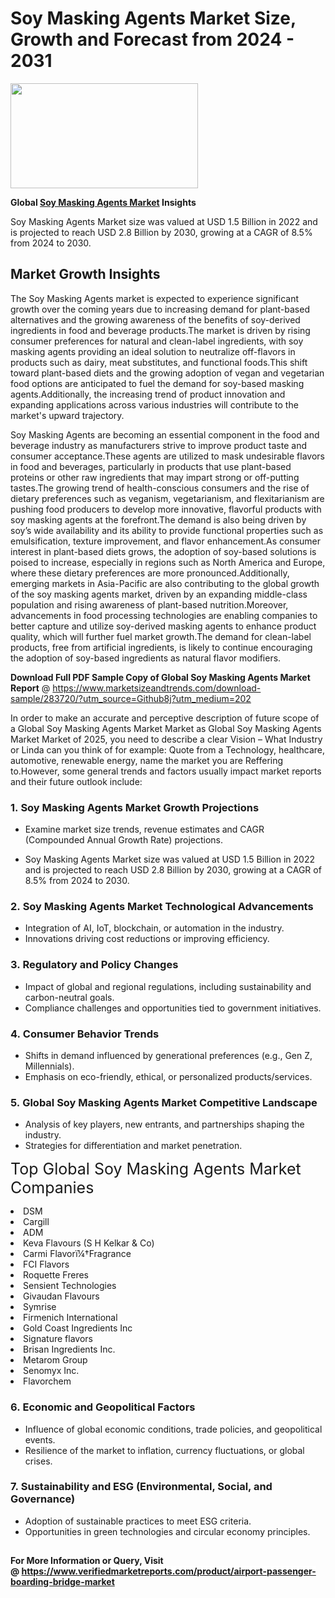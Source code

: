 <H1>Soy Masking Agents Market Size, Growth and Forecast from 2024 - 2031</H1><img class="aligncenter size-medium wp-image-584254" src="https://thirdeyenews.in/wp-content/uploads/2024/09/Global-Market-Research-300x168.jpeg" alt="" width="300" height="168" /><p><strong>Global&nbsp;<a href="https://www.marketsizeandtrends.com/download-sample/283720/?utm_source=Github8j?utm_medium=202">Soy Masking Agents Market</a> Insights</strong></p><p>Soy Masking Agents Market size was valued at USD 1.5 Billion in 2022 and is projected to reach USD 2.8 Billion by 2030, growing at a CAGR of 8.5% from 2024 to 2030.</p><p><h2>Market Growth Insights</h2> <p>The Soy Masking Agents market is expected to experience significant growth over the coming years due to increasing demand for plant-based alternatives and the growing awareness of the benefits of soy-derived ingredients in food and beverage products.The market is driven by rising consumer preferences for natural and clean-label ingredients, with soy masking agents providing an ideal solution to neutralize off-flavors in products such as dairy, meat substitutes, and functional foods.This shift toward plant-based diets and the growing adoption of vegan and vegetarian food options are anticipated to fuel the demand for soy-based masking agents.Additionally, the increasing trend of product innovation and expanding applications across various industries will contribute to the market's upward trajectory.</p> <p>Soy Masking Agents are becoming an essential component in the food and beverage industry as manufacturers strive to improve product taste and consumer acceptance.These agents are utilized to mask undesirable flavors in food and beverages, particularly in products that use plant-based proteins or other raw ingredients that may impart strong or off-putting tastes.The growing trend of health-conscious consumers and the rise of dietary preferences such as veganism, vegetarianism, and flexitarianism are pushing food producers to develop more innovative, flavorful products with soy masking agents at the forefront.The demand is also being driven by soy’s wide availability and its ability to provide functional properties such as emulsification, texture improvement, and flavor enhancement.As consumer interest in plant-based diets grows, the adoption of soy-based solutions is poised to increase, especially in regions such as North America and Europe, where these dietary preferences are more pronounced.Additionally, emerging markets in Asia-Pacific are also contributing to the global growth of the soy masking agents market, driven by an expanding middle-class population and rising awareness of plant-based nutrition.Moreover, advancements in food processing technologies are enabling companies to better capture and utilize soy-derived masking agents to enhance product quality, which will further fuel market growth.The demand for clean-label products, free from artificial ingredients, is likely to continue encouraging the adoption of soy-based ingredients as natural flavor modifiers.</p> <p><span class=""><strong>Download Full PDF Sample Copy of Global Soy Masking Agents Market Report</strong> @ <a href="https://www.marketsizeandtrends.com/download-sample/283720/?utm_source=Github8j?utm_medium=202" target="_blank">https://www.marketsizeandtrends.com/download-sample/283720/?utm_source=Github8j?utm_medium=202</a></span></p><p>In order to make an accurate and perceptive description of future scope of a Global&nbsp;Soy Masking Agents Market Market as Global&nbsp;Soy Masking Agents Market Market of 2025, you need to describe a clear Vision &ndash; What Industry or Linda can you think of for example: Quote from a Technology, healthcare, automotive, renewable energy, name the market you are Reffering to.However, some general trends and factors usually impact market reports and their future outlook include:</p><h3>1.&nbsp;<strong>Soy Masking Agents Market Growth Projections</strong></h3><ul><li>Examine market size trends, revenue estimates and CAGR (Compounded Annual Growth Rate) projections.</li><li><p>Soy Masking Agents Market size was valued at USD 1.5 Billion in 2022 and is projected to reach USD 2.8 Billion by 2030, growing at a CAGR of 8.5% from 2024 to 2030.</p></li></ul><h3>2.&nbsp;<strong>Soy Masking Agents Market Technological Advancements</strong></h3><ul><li>Integration of AI, IoT, blockchain, or automation in the industry.</li><li>Innovations driving cost reductions or improving efficiency.</li></ul><h3>3.&nbsp;<strong>Regulatory and Policy Changes</strong></h3><ul><li>Impact of global and regional regulations, including sustainability and carbon-neutral goals.</li><li>Compliance challenges and opportunities tied to government initiatives.</li></ul><h3>4.&nbsp;<strong>Consumer Behavior Trends</strong></h3><ul><li>Shifts in demand influenced by generational preferences (e.g., Gen Z, Millennials).</li><li>Emphasis on eco-friendly, ethical, or personalized products/services.</li></ul><h3>5.&nbsp;<strong>Global Soy Masking Agents Market Competitive Landscape</strong></h3><ul><li>Analysis of key players, new entrants, and partnerships shaping the industry.</li><li>Strategies for differentiation and market penetration.</li></ul><p data-pm-slice="1 1 []"><span style="color: inherit; font-family: inherit; font-size: 25px;">Top Global Soy Masking Agents Market Companies</span></p><div class="" data-test-id=""><p><li>DSM</li><li> Cargill</li><li> ADM</li><li> Keva Flavours (S H Kelkar & Co)</li><li> Carmi Flavorï¼†Fragrance</li><li> FCI Flavors</li><li> Roquette Freres</li><li> Sensient Technologies</li><li> Givaudan Flavours</li><li> Symrise</li><li> Firmenich International</li><li> Gold Coast Ingredients Inc</li><li> Signature flavors</li><li> Brisan Ingredients Inc.</li><li> Metarom Group</li><li> Senomyx Inc.</li><li> Flavorchem</li></p></div><h3>6.&nbsp;<strong>Economic and Geopolitical Factors</strong></h3><ul><li>Influence of global economic conditions, trade policies, and geopolitical events.</li><li>Resilience of the market to inflation, currency fluctuations, or global crises.</li></ul><h3>7.&nbsp;<strong>Sustainability and ESG (Environmental, Social, and Governance)</strong></h3><ul><li>Adoption of sustainable practices to meet ESG criteria.</li><li>Opportunities in green technologies and circular economy principles.</li></ul><h2><strong style="font-size: 14px;">For More Information or Query, Visit @&nbsp;</strong><a style="background-color: #ffffff; font-size: 14px;" href="https://www.marketsizeandtrends.com/report/soy-masking-agents-market/" target="_blank">https://www.verifiedmarketreports.com/product/airport-passenger-boarding-bridge-market</a></h2>